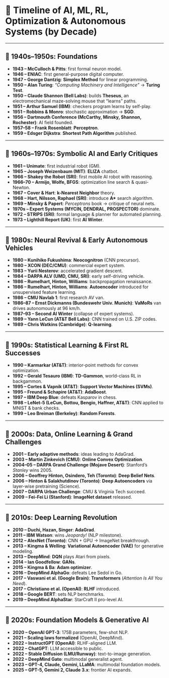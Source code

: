 # 📜 Timeline of AI, ML, RL, Optimization & Autonomous Systems (by Decade)

---

## 🔹 1940s–1950s: Foundations
- **1943 – McCulloch & Pitts**: first formal neuron model.  
- **1946 – ENIAC**: first general-purpose digital computer.  
- **1947 – George Dantzig**: **Simplex Method** for linear programming.  
- **1950 – Alan Turing**: *“Computing Machinery and Intelligence”* → **Turing Test**. 
- **1950 – Claude Shannon (Bell Labs)**: builds **Theseus**, an electromechanical maze-solving mouse that “learns” paths.
- **1951 – Arthur Samuel (IBM)**: checkers program learns by self-play.  
- **1951 – Robbins & Monro**: stochastic approximation → **SGD**.  
- **1956 – Dartmouth Conference (McCarthy, Minsky, Shannon, Rochester)**: AI field founded.  
- **1957–58 – Frank Rosenblatt**: **Perceptron**.  
- **1959 – Edsger Dijkstra**: **Shortest Path Algorithm** published.  


---

## 🔹 1960s–1970s: Symbolic AI and Early Critiques
- **1961 – Unimate**: first industrial robot (GM).  
- **1965 – Joseph Weizenbaum (MIT)**: **ELIZA** chatbot.  
- **1966 – Shakey the Robot (SRI)**: first mobile AI robot with reasoning.  
- **1966–70 – Armijo, Wolfe, BFGS**: optimization line search & quasi-Newton.  
- **1967 – Cover & Hart**: **k-Nearest Neighbor** theory.  
- **1968 – Hart, Nilsson, Raphael (SRI)**: introduce **A\*** search algorithm.  
- **1969 – Minsky & Papert**: *Perceptrons* book → critique of neural nets.  
- **1970s – Expert Systems (MYCIN, DENDRAL, PROSPECTOR)** dominate.
- **1972 – STRIPS (SRI)**: formal language & planner for automated planning.  
- **1973 – Lighthill Report (UK)**: first **AI Winter**.  


---

## 🔹 1980s: Neural Revival & Early Autonomous Vehicles
- **1980 – Kunihiko Fukushima**: **Neocognitron** (CNN precursor).  
- **1980 – XCON (DEC/CMU)**: commercial expert system.  
- **1983 – Yurii Nesterov**: accelerated gradient descent.  
- **1984 – DARPA ALV (UMD, CMU, SRI)**: early self-driving vehicle.  
- **1986 – Rumelhart, Hinton, Williams**: backpropagation renaissance.  
- **1986 – Rumelhart, Hinton, Williams**: **Autoencoder** introduced for unsupervised feature learning.  
- **1986 – CMU Navlab 1**: first research AV van.  
- **1986–87 – Ernst Dickmanns (Bundeswehr Univ. Munich)**: **VaMoRs** van drives autonomously at 96 km/h.  
- **1987–93 – Second AI Winter** (collapse of expert systems).  
- **1989 – Yann LeCun (AT&T Bell Labs)**: CNN trained on U.S. ZIP codes.  
- **1989 – Chris Watkins (Cambridge)**: **Q-learning**.  

---

## 🔹 1990s: Statistical Learning & First RL Successes
- **1990 – Karmarkar (AT&T)**: interior-point methods for convex optimization.  
- **1992 – Gerald Tesauro (IBM)**: **TD-Gammon**, world-class RL in backgammon.  
- **1995 – Cortes & Vapnik (AT&T)**: **Support Vector Machines (SVMs)**.  
- **1995 – Freund & Schapire (AT&T)**: **AdaBoost**.  
- **1997 – IBM Deep Blue**: defeats Kasparov in chess.  
- **1998 – LeNet-5 (LeCun, Bottou, Bengio, Haffner, AT&T)**: CNN applied to MNIST & bank checks.  
- **1999 – Leo Breiman (Berkeley)**: **Random Forests**.  

---

## 🔹 2000s: Data, Online Learning & Grand Challenges
- **2001 – Early adaptive methods**: ideas leading to AdaGrad.  
- **2003 – Martin Zinkevich (CMU)**: **Online Convex Optimization**.  
- **2004–05 – DARPA Grand Challenge (Mojave Desert)**: Stanford’s *Stanley* wins 2005.  
- **2006 – Geoffrey Hinton, Osindero, Teh (Toronto)**: **Deep Belief Nets**.  
- **2006 – Hinton & Salakhutdinov (Toronto)**: **Deep Autoencoders** via layer-wise pretraining (Science).  
- **2007 – DARPA Urban Challenge**: CMU & Virginia Tech succeed.  
- **2009 – Fei-Fei Li (Stanford)**: **ImageNet dataset** released.  

---

## 🔹 2010s: Deep Learning Revolution
- **2010 – Duchi, Hazan, Singer**: **AdaGrad**.  
- **2011 – IBM Watson**: wins *Jeopardy!* (NLP milestone).  
- **2012 – AlexNet (Toronto)**: CNN + GPU → ImageNet breakthrough.  
- **2013 – Kingma & Welling**: **Variational Autoencoder (VAE)** for generative modeling.  
- **2013 – DeepMind**: **DQN** plays Atari from pixels.  
- **2014 – Ian Goodfellow**: **GANs**.  
- **2015 – Kingma & Ba**: **Adam optimizer**.  
- **2016 – DeepMind AlphaGo**: defeats Lee Sedol in Go.  
- **2017 – Vaswani et al. (Google Brain)**: **Transformers** (*Attention Is All You Need*).  
- **2017 – Christiano et al. (OpenAI)**: **RLHF** introduced.  
- **2018 – Google BERT**: sets NLP benchmarks.  
- **2019 – DeepMind AlphaStar**: StarCraft II pro-level AI.  

---

## 🔹 2020s: Foundation Models & Generative AI
- **2020 – OpenAI GPT-3**: 175B parameters, few-shot NLP.  
- **2021 – Scaling laws formalized** (OpenAI, DeepMind).  
- **2022 – InstructGPT (OpenAI)**: RLHF-aligned LLM.  
- **2022 – ChatGPT**: LLM accessible to public.  
- **2022 – Stable Diffusion (LMU/Runway)**: text-to-image generation.  
- **2022 – DeepMind Gato**: multimodal generalist agent.  
- **2023 – GPT-4, Claude, Gemini, LLaMA**: multimodal foundation models.  
- **2025 – GPT-5, Gemini 2, Claude 3.x**: frontier AI expands.  

